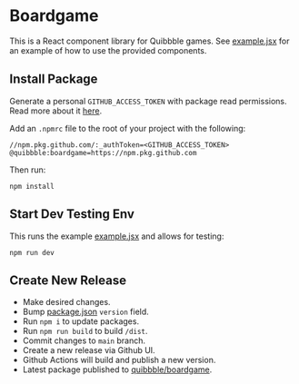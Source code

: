 # Boardgame

This is a React component library for Quibbble games. See [example.jsx](./src/example.jsx) for an example of how to use the provided components. 

## Install Package

Generate a personal `GITHUB_ACCESS_TOKEN` with package read permissions. Read more about it [here](https://docs.github.com/en/packages/working-with-a-github-packages-registry/working-with-the-npm-registry).

Add an `.npmrc` file to the root of your project with the following:

```
//npm.pkg.github.com/:_authToken=<GITHUB_ACCESS_TOKEN>
@quibbble:boardgame=https://npm.pkg.github.com
```

Then run:

```
npm install
```

## Start Dev Testing Env

This runs the example [example.jsx](./src/example.jsx) and allows for testing:

```
npm run dev
```

## Create New Release

- Make desired changes.
- Bump [package.json](package.json) `version` field.
- Run `npm i` to update packages.
- Run `npm run build` to build `/dist`.
- Commit changes to `main` branch.
- Create a new release via Github UI.
- Github Actions will build and publish a new version.
- Latest package published to [quibbble/boardgame](https://github.com/quibbble/boardgame/pkgs/npm/boardgame).
